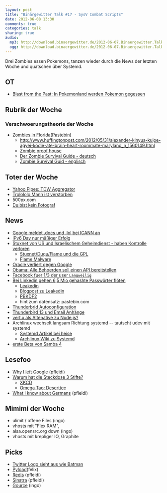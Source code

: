 ```yaml
---
layout: post
title: "Binärgewitter Talk #17 - SysV Combat Scripts"
date: 2012-06-08 13:30
comments: true
categories: talk
sharing: true
audio:
  mp3: http://download.binaergewitter.de/2012-06-07.Binaergewitter.Talk.17.mp3
  ogg: http://download.binaergewitter.de/2012-06-07.Binaergewitter.Talk.17.ogg
---
```

Drei Zombies essen Pokemons, tanzen wieder durch die News der letzten Woche und quatschen über Systemd.

## OT

- [Blast from the Past: In Pokemonland werden Pokemon gegessen]( 25.media.tumblr.com/tumblr_m3hnnzf9nU1qhbr2so1_400.jpg )

## Rubrik der Woche

### Verschwoerungstheorie der Woche

- [Zombies in Florida(Pastebin)]( http://pastebin.com/Ht8QJYFe )
    * http://www.huffingtonpost.com/2012/05/31/alexander-kinyua-kujoe-agyei-kodie-ate-brain-heart-roommate-maryland_n_1560149.html
    * [Zombie proof house]( http://all-that-is-interesting.com/post/4956385434/the-first-zombie-proof-house )
    * [Der Zombie Survival Guide - deutsch](http://www.amazon.de/gp/product/3442458099/ref=as_li_ss_tl?ie=UTF8&tag=trektrip&linkCode=as2&camp=1638&creative=19454&creativeASIN=3442458099)
    * [Zombie Survival Guid - englisch](http://www.amazon.de/gp/product/1400049628/ref=as_li_ss_tl?ie=UTF8&tag=trektrip&linkCode=as2&camp=1638&creative=19454&creativeASIN=1400049628)
## Toter der Woche

- [Yahoo Pipes: TDW Aggregator]( http://pipes.yahoo.com/pipes/pipe.info?_id=029d3e6c68d506a17b82b0135350ab03 )
- [Trolololo Mann ist verstorben](http://www.spiegel.de/netzwelt/web/trololo-mann-eduard-khil-ist-tot-a-836761.html )
- 500px.com
- [Du bist kein Fotograf](http://youarenotaphotographer.com/ )

## News

- [Google meldet .docs und .lol bei ICANN an]( http://www.golem.de/news/top-level-domains-google-meldet-google-docs-und-lol-an-1205-92202.html )
- [IPv6 Day nur mäßiger Erfolg]( http://www.heise.de/newsticker/meldung/Internet-Knoten-registrieren-nur-geringen-Anstieg-bei-IPv6-1611745.html )
- [Stuxnet von US und Israelischem Geheimdienst - haben Kontrolle verloren]( http://arstechnica.com/tech-policy/2012/06/confirmed-us-israel-created-stuxnet-lost-control-of-it/ )
    * [Stuxnet/Duqu/Flame und die GPL]( http://blog.crysys.hu/2012/06/stuxnet-duqu-flame-open-source-license-questions-v0/ )
    * [Flame Malware]( http://en.wikipedia.org/wiki/Flame_%28malware%29 )
- [Oracle verliert gegen Google](http://www.pro-linux.de/news/1/18433/oracle-verliert-copyright-klage-gegen-google.html )
- [Obama: Alle Behoerden soll einen API bereitstellen]( http://blog.apievangelist.com/2012/06/01/barak-obama-directs-all-federal-agencies-to-have-an-api/ )
- [Facebook fuer 1/3 der user `Langweilig`](http://news.cnet.com/8301-1023_3-57447316-93/facebook-boring-1-in-3-users-are-tuning-it-out/ )
- [Bei Linkedin gehen 6,5 Mio gehashte Passwörter flöten]( http://thenextweb.com/socialmedia/2012/06/06/bad-day-for-linkedin-6-5-million-hashed-passwords-reportedly-leaked-change-yours-now/ )
    * [Leakedin]( http://leakedin.org/ )
    * [Blogpost zu Leakedin]( http://shiflett.org/blog/2012/jun/leakedin )
    * [PBKDF2]( http://en.wikipedia.org/wiki/Pbkdf2 )
    * hint zum datensatz: pastebin.com
- [Thunderbrid Autoconfiguration](https://developer.mozilla.org/en/Thunderbird/Autoconfiguration )
- [Thunderbird 13 und Email Anhänge]( http://www.golem.de/news/mozilla-thunderbird-13-macht-sinnlose-anhaenge-sinnlos-1206-92315.html )
- [vert.x als Altenative zu Node.js?]( http://www.heise.de/developer/artikel/vert-x-asynchrones-und-Event-getriebenes-Java-Webframework-1587065.html )
- Archlinux wechselt langsam Richtung systemd -- tautscht udev mit systemd
    * [Systemd Artikel bei heise](http://www.heise.de/open/artikel/Das-Init-System-Systemd-Teil-1-1563259.html )
    * [Archlinux Wiki zu Systemd](https://wiki.archlinux.org/index.php/Systemd#Native_systemd_configuration_files)
- [erste Beta von Samba 4]( http://www.heise.de/open/meldung/Erste-Beta-von-Samba-4-ist-da-1605218.html )

## Lesefoo

- [Why I left Google]( http://www.spencertipping.com/posts/2012.0530.why-i-left-google.html ) (pfleidi)
- [Warum hat die Steckdose 3 Stifte?]( http://amasci.com/amateur/whygnd.html )
    - [XKCD](http://xkcd.com/927/)
    - [Omega Tao: Deserttec]( http://omegataupodcast.net/2012/03/89-desertec/ )
- [What I know about Germans]( http://www.uberlin.co.uk/what-i-know-about-germans/ ) (pfleidi)

## Mimimi der Woche

- ulimit / offene Files (ingo)
- vhosts mit "Flex RAM",
- alsa.opensrc.org down (ingo)
- vhosts mit krepliger IO, Graphite

## Picks

- [Twitter Logo sieht aus wie Batman]( http://p.twimg.com/AuzyQyHCAAEPVz0.png#twimg )
- [Pyload](http://pyload.org/ )(felix)
- [Redis]( http://redis.io ) (pfleidi)
- [Sinatra]( http://www.sinatrarb.com ) (pfleidi)
- [Gource](http://code.google.com/p/gource/ ) (ingo)

